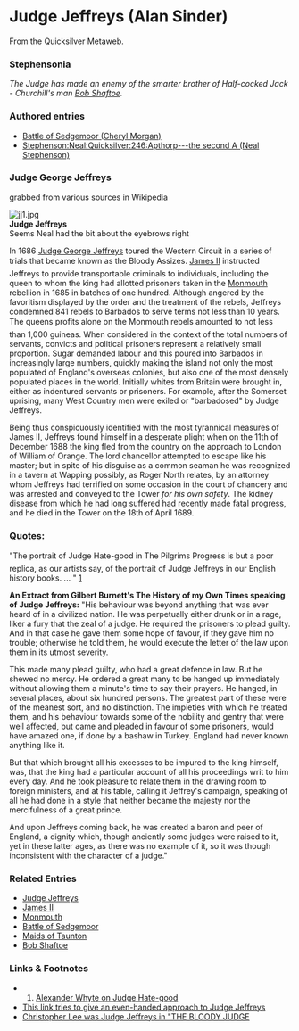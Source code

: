 
# Judge Jeffreys (Alan Sinder)

From the Quicksilver Metaweb.


### Stephensonia


*The Judge has made an enemy of the smarter brother of Half-cocked Jack - Churchill's man [Bob Shaftoe](/stephenson-neal-quicksilver-bob-shaftoe).*

### Authored entries


* [Battle of Sedgemoor (Cheryl Morgan)](/battle-of-sedgemoor-cheryl-morgan)
* [Stephenson:Neal:Quicksilver:246:Apthorp---the second A (Neal Stephenson)](/stephenson-neal-quicksilver-246-apthorp-the-second-a-neal-stephenson)


### Judge George Jeffreys


grabbed from various sources in Wikipedia

![jj1.jpg](/https://web.archive.org/web/20060725221119im_/http://www.somersetgateway.com/images/sommag/june2000/jj1.jpg)  
**Judge Jeffreys**  
Seems Neal had the bit about the eyebrows right

In 1686 [Judge George Jeffreys](/judge-jeffreys) toured the Western Circuit in a series of trials that became known as the Bloody Assizes. [James II](/james-ii) instructed Jeffreys to provide transportable criminals to individuals, including the queen to whom the king had allotted prisoners taken in the [Monmouth](/monmouth) rebellion in 1685 in batches of one hundred. Although angered by the favoritism displayed by the order and the treatment of the rebels, Jeffreys condemned 841 rebels to Barbados to serve terms not less than 10 years. The queens profits alone on the Monmouth rebels amounted to not less than 1,000 guineas. When considered in the context of the total numbers of servants, convicts and political prisoners represent a relatively small proportion. Sugar demanded labour and this poured into Barbados in increasingly large numbers, quickly making the island not only the most populated of England's overseas colonies, but also one of the most densely populated places in the world. Initially whites from Britain were brought in, either as indentured servants or prisoners. For example, after the Somerset uprising, many West Country men were exiled or "barbadosed" by Judge Jeffreys.

Being thus conspicuously identified with the most tyrannical measures of James II, Jeffreys found himself in a desperate plight when on the 11th of December 1688 the king fled from the country on the approach to London of William of Orange. The lord chancellor attempted to escape like his master; but in spite of his disguise as a common seaman he was recognized in a tavern at Wapping possibly, as Roger North relates, by an attorney whom Jeffreys had terrified on some occasion in the court of chancery and was arrested and conveyed to the Tower *for his own safety*. The kidney disease from which he had long suffered had recently made fatal progress, and he died in the Tower on the 18th of April 1689.

### Quotes:


"The portrait of Judge Hate-good in The Pilgrims Progress is but a poor replica, as our artists say, of the portrait of Judge Jeffreys in our English history books. ... " [1](/http-www-bartbyl-com-puritans-whyte-htm)  


**An Extract from Gilbert Burnett's The History of my Own Times speaking of Judge Jeffreys:** "His behaviour was beyond anything that was ever heard of in a civilized nation. He was perpetually either drunk or in a rage, liker a fury that the zeal of a judge. He required the prisoners to plead guilty. And in that case he gave them some hope of favour, if they gave him no trouble; otherwise he told them, he would execute the letter of the law upon them in its utmost severity.

This made many plead guilty, who had a great defence in law. But he shewed no mercy. He ordered a great many to be hanged up immediately without allowing them a minute's time to say their prayers. He hanged, in several places, about six hundred persons. The greatest part of these were of the meanest sort, and no distinction. The impieties with which he treated them, and his behaviour towards some of the nobility and gentry that were well affected, but came and pleaded in favour of some prisoners, would have amazed one, if done by a bashaw in Turkey. England had never known anything like it.

But that which brought all his excesses to be impured to the king himself, was, that the king had a particular account of all his proceedings writ to him every day. And he took pleasure to relate them in the drawing room to foreign ministers, and at his table, calling it Jeffrey's campaign, speaking of all he had done in a style that neither became the majesty nor the mercifulness of a great prince.

And upon Jeffreys coming back, he was created a baron and peer of England, a dignity which, though anciently some judges were raised to it, yet in these latter ages, as there was no example of it, so it was though inconsistent with the character of a judge."

### Related Entries


* [Judge Jeffreys](/judge-jeffreys)
* [James II](/james-ii)
* [Monmouth](/monmouth)
* [Battle of Sedgemoor](/battle-of-sedgemoor)
* [Maids of Taunton](/maids-of-taunton)
* [Bob Shaftoe](/stephenson-neal-quicksilver-bob-shaftoe)


### Links & Footnotes


* 1. [Alexander Whyte on Judge Hate-good](/http-www-bartbyl-com-puritans-whyte-htm)
* [This link tries to give an even-handed approach to Judge Jeffreys](/http-www-cyberussr-com-rus-jeffreys-html)
* [Christopher Lee was Judge Jeffreys in "THE BLOODY JUDGE](/http-us-imdb-com-title-tt0064727)
